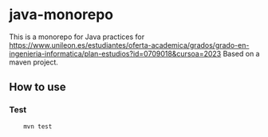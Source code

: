 # java-monorepo

This is a monorepo for Java practices for <https://www.unileon.es/estudiantes/oferta-academica/grados/grado-en-ingenieria-informatica/plan-estudios?id=0709018&cursoa=2023>
Based on a maven project.

## How to use

### Test

```bash
    mvn test
```

